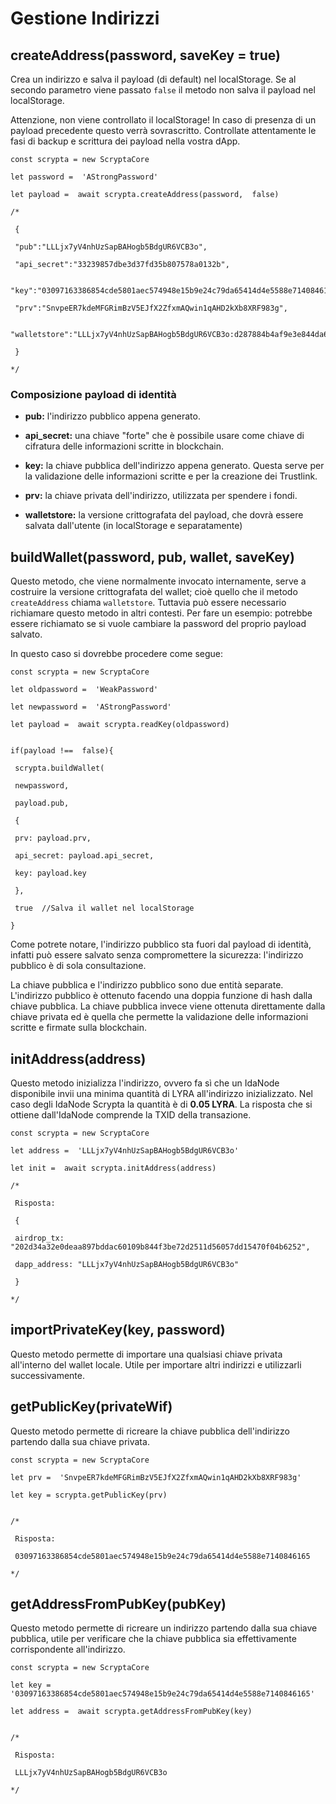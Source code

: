 # Gestione Indirizzi
## createAddress(password, saveKey = true)

Crea un indirizzo e salva il payload (di default) nel localStorage. Se al secondo parametro viene passato `false` il metodo non salva il payload nel localStorage.

Attenzione, non viene controllato il localStorage! In caso di presenza di un payload precedente questo verrà sovrascritto. Controllate attentamente le fasi di backup e scrittura dei payload nella vostra dApp.
```
const scrypta = new ScryptaCore

let password =  'AStrongPassword'

let payload =  await scrypta.createAddress(password,  false)

/*

 {

 "pub":"LLLjx7yV4nhUzSapBAHogb5BdgUR6VCB3o",

 "api_secret":"33239857dbe3d37fd35b807578a0132b",

 "key":"03097163386854cde5801aec574948e15b9e24c79da65414d4e5588e7140846165",

 "prv":"SnvpeER7kdeMFGRimBzV5EJfX2ZfxmAQwin1qAHD2kXb8XRF983g",

 "walletstore":"LLLjx7yV4nhUzSapBAHogb5BdgUR6VCB3o:d287884b4af9e3e844da643646cb17e364cffc018f3704dfe5db1e04429b6a26986c0151a1008403209e6087ba3eaf75c79544ea93437053f60eb527dabba4acee76fad8e9821c4ce3e5cc54e04b0baa100476fb6010a9c426f8372bc9a4f67297244737f9631e02655fff1f10d04fce8f22743b623f024144f1efc7bc91cc3604e8a87a8f080cde7ef140c9f2c1b93d6d5fe275293cc33e8adae78a63ce63e84250fa59e75fb016cb2f4b3871ed32e0e182b56ec4f6578065f782e961606b3e"

 }

*/
```

### Composizione payload di identità

-   **pub:** l'indirizzo pubblico appena generato.
    
-   **api_secret:** una chiave "forte" che è possibile usare come chiave di cifratura delle informazioni scritte in blockchain.
    
-   **key:** la chiave pubblica dell'indirizzo appena generato. Questa serve per la validazione delle informazioni scritte e per la creazione dei Trustlink.
    
-   **prv:** la chiave privata dell'indirizzo, utilizzata per spendere i fondi.
    
-   **walletstore:** la versione crittografata del payload, che dovrà essere salvata dall'utente (in localStorage e separatamente)
    

## buildWallet(password, pub, wallet, saveKey)

Questo metodo, che viene normalmente invocato internamente, serve a costruire la versione crittografata del wallet; cioè quello che il metodo `createAddress` chiama `walletstore`. Tuttavia può essere necessario richiamare questo metodo in altri contesti. Per fare un esempio: potrebbe essere richiamato se si vuole cambiare la password del proprio payload salvato.

In questo caso si dovrebbe procedere come segue:
```
const scrypta = new ScryptaCore

let oldpassword =  'WeakPassword'

let newpassword =  'AStrongPassword'

let payload =  await scrypta.readKey(oldpassword)

​
if(payload !==  false){

 scrypta.buildWallet(

 newpassword, 

 payload.pub,

 {

 prv: payload.prv,

 api_secret: payload.api_secret,

 key: payload.key

 },

 true  //Salva il wallet nel localStorage

}
```


Come potrete notare, l'indirizzo pubblico sta fuori dal payload di identità, infatti può essere salvato senza compromettere la sicurezza: l'indirizzo pubblico è di sola consultazione.

La chiave pubblica e l'indirizzo pubblico sono due entità separate. L'indirizzo pubblico è ottenuto facendo una doppia funzione di hash dalla chiave pubblica. La chiave pubblica invece viene ottenuta direttamente dalla chiave privata ed è quella che permette la validazione delle informazioni scritte e firmate sulla blockchain.

## initAddress(address)

Questo metodo inizializza l'indirizzo, ovvero fa sì che un IdaNode disponibile invii una minima quantità di LYRA all'indirizzo inizializzato. Nel caso degli IdaNode Scrypta la quantità è di **0.05 LYRA**. La risposta che si ottiene dall'IdaNode comprende la TXID della transazione.
```
const scrypta = new ScryptaCore

let address =  'LLLjx7yV4nhUzSapBAHogb5BdgUR6VCB3o'

let init =  await scrypta.initAddress(address)

/*

 Risposta:

 {

 airdrop_tx: "202d34a32e0deaa897bddac60109b844f3be72d2511d56057dd15470f04b6252",

 dapp_address: "LLLjx7yV4nhUzSapBAHogb5BdgUR6VCB3o"

 }

*/
```

## importPrivateKey(key, password) 

Questo metodo permette di importare una qualsiasi chiave privata all'interno del wallet locale. Utile per importare altri indirizzi e utilizzarli successivamente.

## getPublicKey(privateWif)

Questo metodo permette di ricreare la chiave pubblica dell'indirizzo partendo dalla sua chiave privata.
```
const scrypta = new ScryptaCore

let prv =  'SnvpeER7kdeMFGRimBzV5EJfX2ZfxmAQwin1qAHD2kXb8XRF983g'

let key = scrypta.getPublicKey(prv)


/*

 Risposta: 

 03097163386854cde5801aec574948e15b9e24c79da65414d4e5588e7140846165

*/
```

## getAddressFromPubKey(pubKey)

Questo metodo permette di ricreare un indirizzo partendo dalla sua chiave pubblica, utile per verificare che la chiave pubblica sia effettivamente corrispondente all'indirizzo.
```
const scrypta = new ScryptaCore

let key =  '03097163386854cde5801aec574948e15b9e24c79da65414d4e5588e7140846165'

let address =  await scrypta.getAddressFromPubKey(key)


/*

 Risposta: 

 LLLjx7yV4nhUzSapBAHogb5BdgUR6VCB3o

*/
```
<!--stackedit_data:
eyJoaXN0b3J5IjpbLTE3OTIxODI2ODFdfQ==
-->